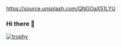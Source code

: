https://source.unsplash.com/QNGOaX51LYU


### Hi there 👋
[![trophy](https://github-profile-trophy.vercel.app/?username=Masahiro111)](https://github.com/ryo-ma/github-profile-trophy)
<!--
**Masahiro111/Masahiro111** is a ✨ _special_ ✨ repository because its `README.md` (this file) appears on your GitHub profile.

Here are some ideas to get you started:

- 🔭 I’m currently working on ...
- 🌱 I’m currently learning ...
- 👯 I’m looking to collaborate on ...
- 🤔 I’m looking for help with ...
- 💬 Ask me about ...
- 📫 How to reach me: ...
- 😄 Pronouns: ...
- ⚡ Fun fact: ...
-->
